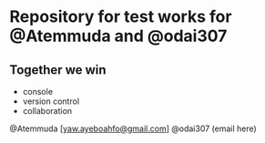 # Repository for test works for @Atemmuda and @odai307

## Together we win

* console
* version control
* collaboration

@Atemmuda [yaw.ayeboahfo@gmail.com]
@odai307 (email here)
